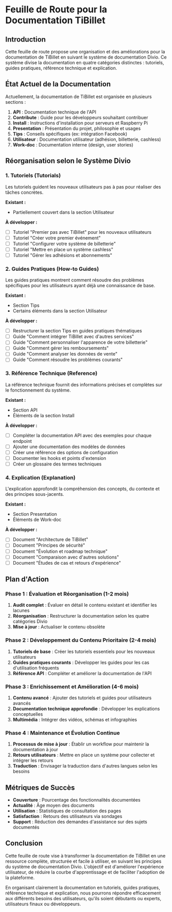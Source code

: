 # Feuille de Route pour la Documentation TiBillet

## Introduction

Cette feuille de route propose une organisation et des améliorations pour la documentation de TiBillet en suivant le
système de documentation Divio. Ce système divise la documentation en quatre catégories distinctes : tutoriels, guides
pratiques, référence technique et explication.

## État Actuel de la Documentation

Actuellement, la documentation de TiBillet est organisée en plusieurs sections :

1. **API** : Documentation technique de l'API
2. **Contribute** : Guide pour les développeurs souhaitant contribuer
3. **Install** : Instructions d'installation pour serveurs et Raspberry Pi
4. **Presentation** : Présentation du projet, philosophie et usages
5. **Tips** : Conseils spécifiques (ex: intégration Facebook)
6. **Utilisateur** : Documentation utilisateur (adhésion, billetterie, cashless)
7. **Work-doc** : Documentation interne (design, user stories)

## Réorganisation selon le Système Divio

### 1. Tutoriels (Tutorials)

Les tutoriels guident les nouveaux utilisateurs pas à pas pour réaliser des tâches concrètes.

**Existant :**

- Partiellement couvert dans la section Utilisateur

**À développer :**

- [ ] Tutoriel "Premier pas avec TiBillet" pour les nouveaux utilisateurs
- [ ] Tutoriel "Créer votre premier événement"
- [ ] Tutoriel "Configurer votre système de billetterie"
- [ ] Tutoriel "Mettre en place un système cashless"
- [ ] Tutoriel "Gérer les adhésions et abonnements"

### 2. Guides Pratiques (How-to Guides)

Les guides pratiques montrent comment résoudre des problèmes spécifiques pour les utilisateurs ayant déjà une
connaissance de base.

**Existant :**

- Section Tips
- Certains éléments dans la section Utilisateur

**À développer :**

- [ ] Restructurer la section Tips en guides pratiques thématiques
- [ ] Guide "Comment intégrer TiBillet avec d'autres services"
- [ ] Guide "Comment personnaliser l'apparence de votre billetterie"
- [ ] Guide "Comment gérer les remboursements"
- [ ] Guide "Comment analyser les données de vente"
- [ ] Guide "Comment résoudre les problèmes courants"

### 3. Référence Technique (Reference)

La référence technique fournit des informations précises et complètes sur le fonctionnement du système.

**Existant :**

- Section API
- Éléments de la section Install

**À développer :**

- [ ] Compléter la documentation API avec des exemples pour chaque endpoint
- [ ] Ajouter une documentation des modèles de données
- [ ] Créer une référence des options de configuration
- [ ] Documenter les hooks et points d'extension
- [ ] Créer un glossaire des termes techniques

### 4. Explication (Explanation)

L'explication approfondit la compréhension des concepts, du contexte et des principes sous-jacents.

**Existant :**

- Section Presentation
- Éléments de Work-doc

**À développer :**

- [ ] Document "Architecture de TiBillet"
- [ ] Document "Principes de sécurité"
- [ ] Document "Évolution et roadmap technique"
- [ ] Document "Comparaison avec d'autres solutions"
- [ ] Document "Études de cas et retours d'expérience"

## Plan d'Action

### Phase 1 : Évaluation et Réorganisation (1-2 mois)

1. **Audit complet** : Évaluer en détail le contenu existant et identifier les lacunes
2. **Réorganisation** : Restructurer la documentation selon les quatre catégories Divio
3. **Mise à jour** : Actualiser le contenu obsolète

### Phase 2 : Développement du Contenu Prioritaire (2-4 mois)

1. **Tutoriels de base** : Créer les tutoriels essentiels pour les nouveaux utilisateurs
2. **Guides pratiques courants** : Développer les guides pour les cas d'utilisation fréquents
3. **Référence API** : Compléter et améliorer la documentation de l'API

### Phase 3 : Enrichissement et Amélioration (4-6 mois)

1. **Contenu avancé** : Ajouter des tutoriels et guides pour utilisateurs avancés
2. **Documentation technique approfondie** : Développer les explications conceptuelles
3. **Multimédia** : Intégrer des vidéos, schémas et infographies

### Phase 4 : Maintenance et Évolution Continue

1. **Processus de mise à jour** : Établir un workflow pour maintenir la documentation à jour
2. **Retours utilisateurs** : Mettre en place un système pour collecter et intégrer les retours
3. **Traduction** : Envisager la traduction dans d'autres langues selon les besoins

## Métriques de Succès

- **Couverture** : Pourcentage des fonctionnalités documentées
- **Actualité** : Âge moyen des documents
- **Utilisation** : Statistiques de consultation des pages
- **Satisfaction** : Retours des utilisateurs via sondages
- **Support** : Réduction des demandes d'assistance sur des sujets documentés

## Conclusion

Cette feuille de route vise à transformer la documentation de TiBillet en une ressource complète, structurée et facile à
utiliser, en suivant les principes du système de documentation Divio. L'objectif est d'améliorer l'expérience
utilisateur, de réduire la courbe d'apprentissage et de faciliter l'adoption de la plateforme.

En organisant clairement la documentation en tutoriels, guides pratiques, référence technique et explication, nous
pourrons répondre efficacement aux différents besoins des utilisateurs, qu'ils soient débutants ou experts, utilisateurs
finaux ou développeurs.